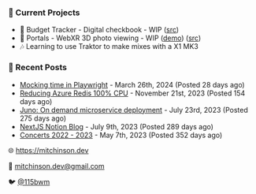 ### 📌 Current Projects
- 💸 Budget Tracker - Digital checkbook - WIP ([src](https://github.com/bmitchinson/budget-entry))
- 📸 Portals - WebXR 3D photo viewing - WIP ([demo](https://portals.mitchinson.dev/)) ([src](https://github.com/bmitchinson/vr-jpg-viewer-webxr))
- 🎶 Learning to use Traktor to make mixes with a X1 MK3

### 📝 Recent Posts

- [Mocking time in Playwright](https://blog.mitchinson.dev/playwright-mock-time) - March 26th, 2024 (Posted 28 days ago)
- [Reducing Azure Redis 100% CPU](https://blog.mitchinson.dev/redis-cpu) - November 21st, 2023 (Posted 154 days ago)
- [Juno: On demand microservice deployment](https://blog.mitchinson.dev/juno) - July 23rd, 2023 (Posted 275 days ago)
- [NextJS Notion Blog](https://blog.mitchinson.dev/blog-2023) - July 9th, 2023 (Posted 289 days ago)
- [Concerts 2022 - 2023](https://blog.mitchinson.dev/concerts-2023) - May 7th, 2023 (Posted 352 days ago)

🌐 https://mitchinson.dev

💌 mitchinson.dev@gmail.com

🐦 [@115bwm](https://twitter.com/115bwm)